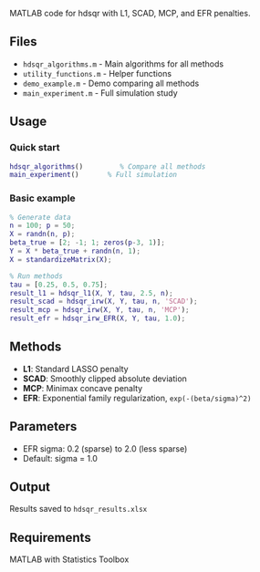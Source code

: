 MATLAB code for hdsqr with L1, SCAD, MCP, and EFR penalties.

## Files

- `hdsqr_algorithms.m` - Main algorithms for all methods
- `utility_functions.m` - Helper functions
- `demo_example.m` - Demo comparing all methods
- `main_experiment.m` - Full simulation study

## Usage

### Quick start

```matlab
hdsqr_algorithms()         % Compare all methods
main_experiment()       % Full simulation
```

### Basic example

```matlab
% Generate data
n = 100; p = 50;
X = randn(n, p);
beta_true = [2; -1; 1; zeros(p-3, 1)];
Y = X * beta_true + randn(n, 1);
X = standardizeMatrix(X);

% Run methods
tau = [0.25, 0.5, 0.75];
result_l1 = hdsqr_l1(X, Y, tau, 2.5, n);
result_scad = hdsqr_irw(X, Y, tau, n, 'SCAD');
result_mcp = hdsqr_irw(X, Y, tau, n, 'MCP');
result_efr = hdsqr_irw_EFR(X, Y, tau, 1.0);
```

## Methods

- **L1**: Standard LASSO penalty
- **SCAD**: Smoothly clipped absolute deviation
- **MCP**: Minimax concave penalty  
- **EFR**: Exponential family regularization, `exp(-(beta/sigma)^2)`

## Parameters

- EFR sigma: 0.2 (sparse) to 2.0 (less sparse)
- Default: sigma = 1.0

## Output

Results saved to `hdsqr_results.xlsx`

## Requirements

MATLAB with Statistics Toolbox
